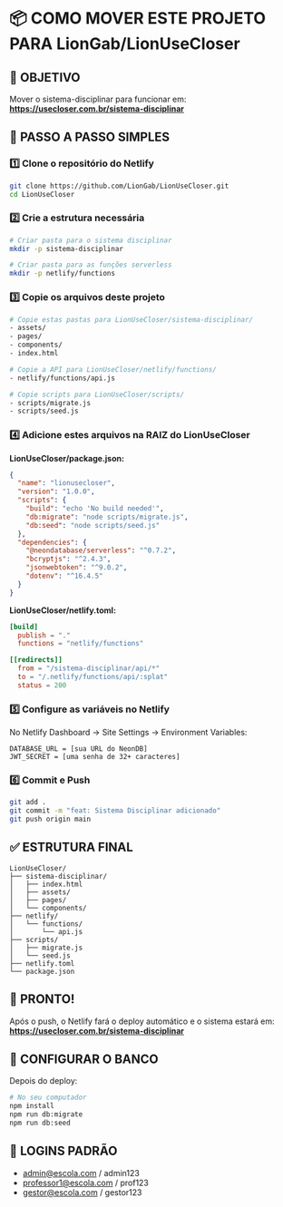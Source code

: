 # 📦 COMO MOVER ESTE PROJETO PARA LionGab/LionUseCloser

## 🎯 OBJETIVO
Mover o sistema-disciplinar para funcionar em:
**https://usecloser.com.br/sistema-disciplinar**

## 📝 PASSO A PASSO SIMPLES

### 1️⃣ Clone o repositório do Netlify
```bash
git clone https://github.com/LionGab/LionUseCloser.git
cd LionUseCloser
```

### 2️⃣ Crie a estrutura necessária
```bash
# Criar pasta para o sistema disciplinar
mkdir -p sistema-disciplinar

# Criar pasta para as funções serverless
mkdir -p netlify/functions
```

### 3️⃣ Copie os arquivos deste projeto
```bash
# Copie estas pastas para LionUseCloser/sistema-disciplinar/
- assets/
- pages/
- components/
- index.html

# Copie a API para LionUseCloser/netlify/functions/
- netlify/functions/api.js

# Copie scripts para LionUseCloser/scripts/
- scripts/migrate.js
- scripts/seed.js
```

### 4️⃣ Adicione estes arquivos na RAIZ do LionUseCloser

**LionUseCloser/package.json:**
```json
{
  "name": "lionusecloser",
  "version": "1.0.0",
  "scripts": {
    "build": "echo 'No build needed'",
    "db:migrate": "node scripts/migrate.js",
    "db:seed": "node scripts/seed.js"
  },
  "dependencies": {
    "@neondatabase/serverless": "^0.7.2",
    "bcryptjs": "^2.4.3",
    "jsonwebtoken": "^9.0.2",
    "dotenv": "^16.4.5"
  }
}
```

**LionUseCloser/netlify.toml:**
```toml
[build]
  publish = "."
  functions = "netlify/functions"

[[redirects]]
  from = "/sistema-disciplinar/api/*"
  to = "/.netlify/functions/api/:splat"
  status = 200
```

### 5️⃣ Configure as variáveis no Netlify
No Netlify Dashboard → Site Settings → Environment Variables:
```
DATABASE_URL = [sua URL do NeonDB]
JWT_SECRET = [uma senha de 32+ caracteres]
```

### 6️⃣ Commit e Push
```bash
git add .
git commit -m "feat: Sistema Disciplinar adicionado"
git push origin main
```

## ✅ ESTRUTURA FINAL

```
LionUseCloser/
├── sistema-disciplinar/
│   ├── index.html
│   ├── assets/
│   ├── pages/
│   └── components/
├── netlify/
│   └── functions/
│       └── api.js
├── scripts/
│   ├── migrate.js
│   └── seed.js
├── netlify.toml
└── package.json
```

## 🚀 PRONTO!

Após o push, o Netlify fará o deploy automático e o sistema estará em:
**https://usecloser.com.br/sistema-disciplinar**

## 🔧 CONFIGURAR O BANCO

Depois do deploy:
```bash
# No seu computador
npm install
npm run db:migrate
npm run db:seed
```

## 📧 LOGINS PADRÃO
- admin@escola.com / admin123
- professor1@escola.com / prof123
- gestor@escola.com / gestor123